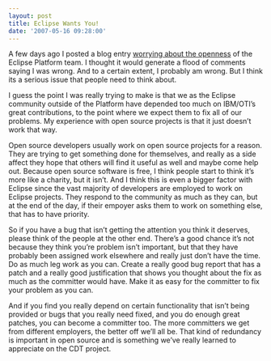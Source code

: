 ```yaml
---
layout: post
title: Eclipse Wants You!
date: '2007-05-16 09:28:00'
---
```



A few days ago I posted a blog entry [worrying about the openness](http://cdtdoug.blogspot.com/2007/05/theyre-great-but-are-they-open-enough.html) of the Eclipse Platform team. I thought it would generate a flood of comments saying I was wrong. And to a certain extent, I probably am wrong. But I think its a serious issue that people need to think about.

I guess the point I was really trying to make is that we as the Eclipse community outside of the Platform have depended too much on IBM/OTI’s great contributions, to the point where we expect them to fix all of our problems. My experience with open source projects is that it just doesn’t work that way.

Open source developers usually work on open source projects for a reason. They are trying to get something done for themselves, and really as a side affect they hope that others will find it useful as well and maybe come help out. Because open source software is free, I think people start to think it’s more like a charity, but it isn’t. And I think this is even a bigger factor with Eclipse since the vast majority of developers are employed to work on Eclipse projects. They respond to the community as much as they can, but at the end of the day, if their empoyer asks them to work on something else, that has to have priority.

So if you have a bug that isn’t getting the attention you think it deserves, please think of the people at the other end. There’s a good chance it’s not because they think you’re problem isn’t important, but that they have probably been assigned work elsewhere and really just don’t have the time. Do as much leg work as you can. Create a really good bug report that has a patch and a really good justification that shows you thought about the fix as much as the committer would have. Make it as easy for the committer to fix your problem as you can.

And if you find you really depend on certain functionality that isn’t being provided or bugs that you really need fixed, and you do enough great patches, you can become a committer too. The more committers we get from different employers, the better off we’ll all be. That kind of redundancy is important in open source and is something we’ve really learned to appreciate on the CDT project.


